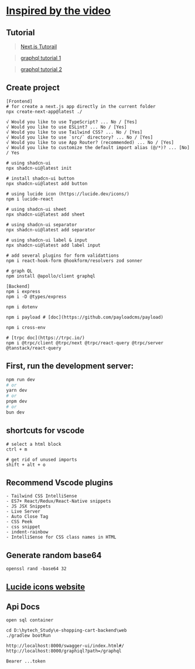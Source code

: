 # [Inspired by the video](https://www.youtube.com/watch?v=06g6YJ6JCJU&ab_channel=Joshtriedcoding)

## Tutorial

> [Next.js Tutorail](https://www.youtube.com/watch?v=mQnWCmVErnw&t=916s&ab_channel=SangamMukherjee)

> [graphql tutorial 1](https://medium.com/@TGod-Ajayi/integrating-graphql-with-next-js-and-react-using-typescript-a-beginners-guide-e65e268dedd5)

> [graphql tutorial 2](https://hackernoon.com/setting-up-a-graphql-server-and-client-in-nextjs)

## Create project

```
[Frontend]
# for create a next.js app directly in the current folder
npx create-next-app@latest ./

√ Would you like to use TypeScript? ... No / [Yes]
√ Would you like to use ESLint? ... No / [Yes]
√ Would you like to use Tailwind CSS? ... No / [Yes]
√ Would you like to use `src/` directory? ... No / [Yes]
√ Would you like to use App Router? (recommended) ... No / [Yes]
√ Would you like to customize the default import alias (@/*)? ... [No] / Yes

# using shadcn-ui
npx shadcn-ui@latest init

# install shadcn-ui button
npx shadcn-ui@latest add button

# using lucide icon (https://lucide.dev/icons/)
npm i lucide-react

# using shadcn-ui sheet
npx shadcn-ui@latest add sheet

# using shadcn-ui separator
npx shadcn-ui@latest add separator

# using shadcn-ui label & input
npx shadcn-ui@latest add label input

# add several plugins for form validattions
npm i react-hook-form @hookform/resolvers zod sonner

# graph QL
npm install @apollo/client graphql

[Backend]
npm i express
npm i -D @types/express

npm i dotenv

npm i payload # [doc](https://github.com/payloadcms/payload)

npm i cross-env

# [trpc doc](https://trpc.io/)
npm i @trpc/client @trpc/next @trpc/react-query @trpc/server @tanstack/react-query
```

## First, run the development server:

```bash
npm run dev
# or
yarn dev
# or
pnpm dev
# or
bun dev
```

## shortcuts for vscode

```
# select a html block
ctrl + m

# get rid of unused imports
shift + alt + o
```

## Recommend Vscode plugins

```
- Tailwind CSS IntelliSense
- ES7+ React/Redux/React-Native snippets
- JS JSX Snippets
- Live Server
- Auto Close Tag
- CSS Peek
- css snippet
- indent-rainbow
- IntelliSense for CSS class names in HTML
```

## Generate random base64

```
openssl rand -base64 32
```

## [Lucide icons website](https://lucide.dev/icons/shield-check)

## Api Docs

```
open sql container

cd D:\hytech_Study\e-shopping-cart-backend\web
./gradlew bootRun

http://localhost:8000/swagger-ui/index.html#/
http://localhost:8000/graphiql?path=/graphql

Bearer ...token
```
